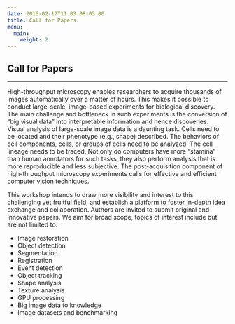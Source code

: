 ```yaml
---
date: 2016-02-12T11:03:08-05:00
title: Call for Papers
menu:
  main:
    weight: 2
---
```

## Call for Papers
-------

High-throughput microscopy enables researchers to acquire thousands of images automatically over a matter of hours. This makes it possible to conduct large-scale, image-based experiments for biological discovery. The main challenge and bottleneck in such experiments is the conversion of “big visual data” into interpretable information and hence discoveries. Visual analysis of large-scale image data is a daunting task. Cells need to be located and their phenotype (e.g., shape) described. The behaviors of cell components, cells, or groups of cells need to be analyzed. The cell lineage needs to be traced. Not only do computers have more “stamina” than human annotators for such tasks, they also perform analysis that is more reproducible and less subjective. The post-acquisition component of high-throughput microscopy experiments calls for effective and efficient computer vision techniques.


This workshop intends to draw more visibility and interest to this challenging yet fruitful 
field, and establish a platform to foster in-depth idea exchange and collaboration. Authors 
are invited to submit original and innovative papers. We aim for broad scope, topics of 
interest include but are not limited to:

  * Image restoration
  * Object detection
  * Segmentation
  * Registration 
  * Event detection
  * Object tracking
  * Shape analysis
  * Texture analysis
  * GPU processing
  * Big image data to knowledge
  * Image datasets and benchmarking
